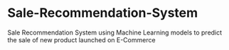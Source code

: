 # Sale-Recommendation-System
Sale Recommendation System using Machine Learning models to predict the sale of new product launched on E-Commerce

